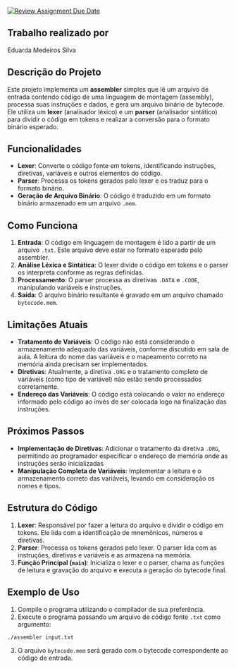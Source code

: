 [![Review Assignment Due Date](https://classroom.github.com/assets/deadline-readme-button-22041afd0340ce965d47ae6ef1cefeee28c7c493a6346c4f15d667ab976d596c.svg)](https://classroom.github.com/a/FLG6_3H5)
## Trabalho realizado por
Eduarda Medeiros Silva

## Descrição do Projeto
Este projeto implementa um **assembler** simples que lê um arquivo de entrada contendo código de uma linguagem de montagem (assembly), processa suas instruções e dados, e gera um arquivo binário de bytecode. Ele utiliza um **lexer** (analisador léxico) e um **parser** (analisador sintático) para dividir o código em tokens e realizar a conversão para o formato binário esperado.

## Funcionalidades

- **Lexer**: Converte o código fonte em tokens, identificando instruções, diretivas, variáveis e outros elementos do código.
- **Parser**: Processa os tokens gerados pelo lexer e os traduz para o formato binário.
- **Geração de Arquivo Binário**: O código é traduzido em um formato binário armazenado em um arquivo `.mem`.

## Como Funciona

1. **Entrada**: O código em linguagem de montagem é lido a partir de um arquivo `.txt`. Este arquivo deve estar no formato esperado pelo assembler.
2. **Análise Léxica e Sintática**: O lexer divide o código em tokens e o parser os interpreta conforme as regras definidas.
3. **Processamento**: O parser processa as diretivas `.DATA` e `.CODE`, manipulando variáveis e instruções.
4. **Saída**: O arquivo binário resultante é gravado em um arquivo chamado `bytecode.mem`.

## Limitações Atuais

- **Tratamento de Variáveis**: O código não está considerando o armazenamento adequado das variáveis, conforme discutido em sala de aula. A leitura do nome das variáveis e o mapeamento correto na memória ainda precisam ser implementados.
- **Diretivas**: Atualmente, a diretiva `.ORG` e o tratamento completo de variáveis (como tipo de variável) não estão sendo processados corretamente.
- **Endereço das Variáveis**: O código está colocando o valor no endereço informado pelo código ao invés de ser colocada logo na finalização das instruções. 

## Próximos Passos

- **Implementação de Diretivas**: Adicionar o tratamento da diretiva `.ORG`, permitindo ao programador especificar o endereço de memória onde as instruções serão inicializadas
- **Manipulação Completa de Variáveis**: Implementar a leitura e o armazenamento correto das variáveis, levando em consideração os nomes e tipos.

## Estrutura do Código

1. **Lexer**: Responsável por fazer a leitura do arquivo e dividir o código em tokens. Ele lida com a identificação de mnemônicos, números e diretivas.
2. **Parser**: Processa os tokens gerados pelo lexer. O parser lida com as instruções, diretivas e variáveis e as armazena na memória.
3. **Função Principal (`main`)**: Inicializa o lexer e o parser, chama as funções de leitura e gravação do arquivo e executa a geração do bytecode final.

## Exemplo de Uso

1. Compile o programa utilizando o compilador de sua preferência.
2. Execute o programa passando um arquivo de código fonte `.txt` como argumento:

```bash
./assembler input.txt
```

3. O arquivo `bytecode.mem` será gerado com o bytecode correspondente ao código de entrada.

